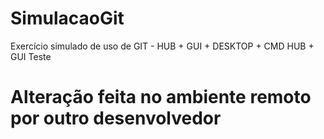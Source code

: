 # SimulacaoGit
Exercício simulado de uso de GIT - HUB + GUI + DESKTOP + CMD
HUB + GUI Teste
# Alteração feita no ambiente remoto por outro desenvolvedor
